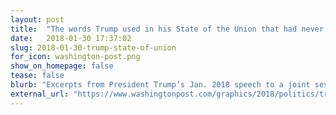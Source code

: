 ```yaml
---
layout: post
title:  "The words Trump used in his State of the Union that had never been used before"
date:   2018-01-30 17:37:02
slug: 2018-01-30-trump-state-of-union
for_icon: washington-post.png
show_on_homepage: false
tease: false
blurb: "Excerpts from President Trump’s Jan. 2018 speech to a joint session"
external_url: "https://www.washingtonpost.com/graphics/2018/politics/trump-state-of-the-union/"
---
```


